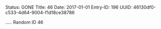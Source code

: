 Status: GONE
Title: 46
Date: 2017-01-01
Entry-ID: 196
UUID: 46130df0-c533-4d64-9004-f1d18ce38786

.....
Random ID 46
